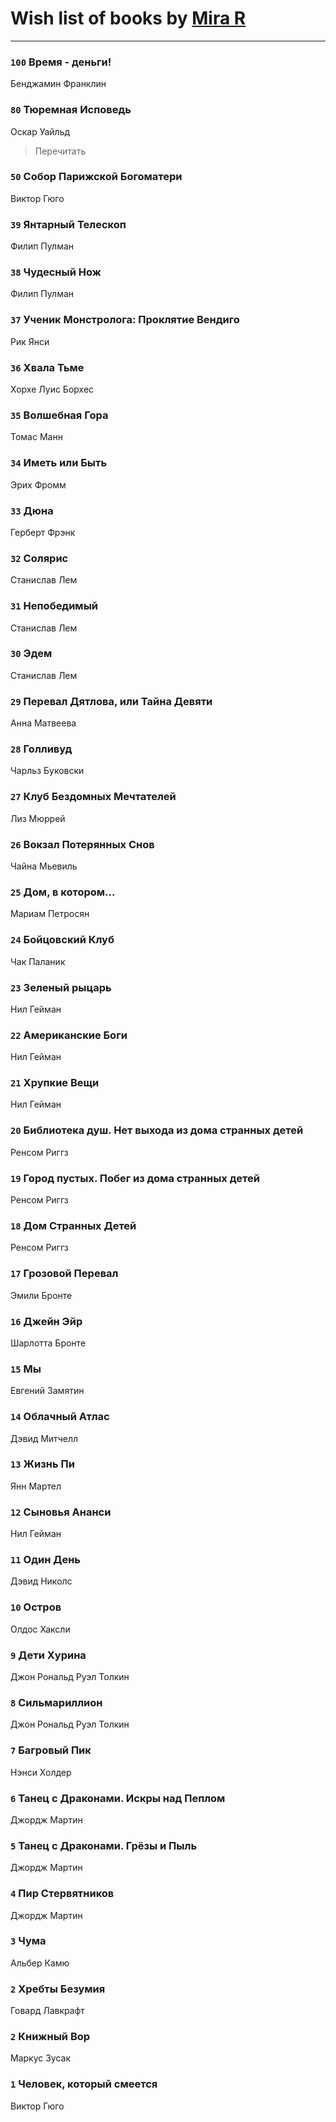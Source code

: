 # Wish list of books by [Mira R](https://plus.google.com/103293621948650602575)
---

### `100` Время - деньги!
Бенджамин Франклин

### `80` Тюремная Исповедь
Оскар Уайльд
> Перечитать

### `50` Собор Парижской Богоматери
Виктор Гюго

### `39` Янтарный Телескоп
Филип Пулман

### `38` Чудесный Нож
Филип Пулман

### `37` Ученик Монстролога: Проклятие Вендиго
Рик Янси

### `36` Хвала Тьме
Хорхе Луис Борхес

### `35` Волшебная Гора
Томас Манн

### `34` Иметь или Быть
Эрих Фромм

### `33` Дюна
Герберт Фрэнк

### `32` Солярис
Станислав Лем

### `31` Непобедимый
Станислав Лем

### `30` Эдем
Станислав Лем

### `29` Перевал Дятлова, или Тайна Девяти
Анна Матвеева

### `28` Голливуд
Чарльз Буковски

### `27` Клуб Бездомных Мечтателей
Лиз Мюррей

### `26` Вокзал Потерянных Снов
Чайна Мьевиль

### `25` Дом, в котором...
Мариам Петросян

### `24` Бойцовский Клуб
Чак Паланик

### `23` Зеленый рыцарь
Нил Гейман

### `22` Американские Боги
Нил Гейман

### `21` Хрупкие Вещи
Нил Гейман

### `20` Библиотека душ. Нет выхода из дома странных детей
Ренсом Риггз

### `19` Город пустых. Побег из дома странных детей
Ренсом Риггз

### `18` Дом Странных Детей
Ренсом Риггз

### `17` Грозовой Перевал
Эмили Бронте

### `16` Джейн Эйр
Шарлотта Бронте

### `15` Мы
Евгений Замятин

### `14` Облачный Атлас
Дэвид Митчелл

### `13` Жизнь Пи
Янн Мартел

### `12` Сыновья Ананси
Нил Гейман

### `11` Один День
Дэвид Николс

### `10` Остров
Олдос Хаксли

### `9` Дети Хурина
Джон Рональд Руэл Толкин

### `8` Сильмариллион
Джон Рональд Руэл Толкин

### `7` Багровый Пик
Нэнси Холдер

### `6` Танец с Драконами. Искры над Пеплом
Джордж Мартин

### `5` Танец с Драконами. Грёзы и Пыль
Джордж Мартин

### `4` Пир Стервятников
Джордж Мартин

### `3` Чума
Альбер Камю

### `2` Хребты Безумия
Говард Лавкрафт

### `2` Книжный Вор
Маркус Зусак

### `1` Человек, который смеется
Виктор Гюго

